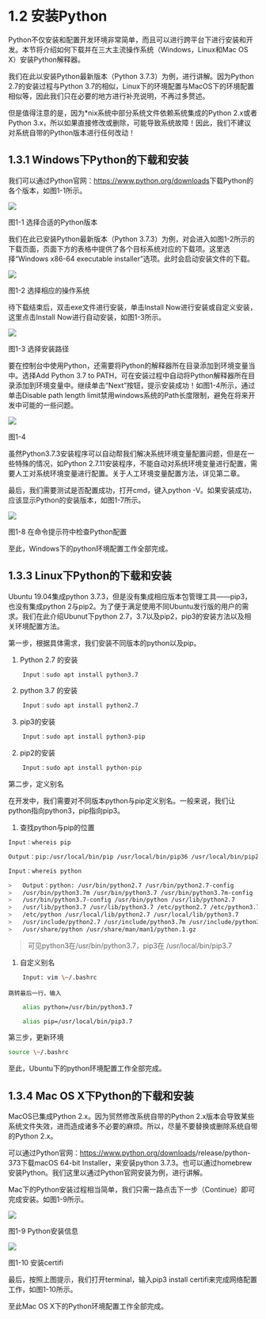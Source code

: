 # 1.2 安装Python


Python不仅安装和配置开发环境非常简单，而且可以进行跨平台下进行安装和开发。本节将介绍如何下载并在三大主流操作系统（Windows，Linux和Mac
OS X）安装Python解释器。

我们在此以安装Python最新版本（Python 3.7.3）为例，进行讲解。因为Python
2.7的安装过程与Python
3.7的相似，Linux下的环境配置与MacOS下的环境配置相似等，因此我们只在必要的地方进行补充说明，不再过多赘述。

但是值得注意的是，因为\*nix系统中部分系统文件依赖系统集成的Python 2.x或者Python
3.x，所以如果直接修改或删除，可能导致系统故障！因此，我们不建议对系统自带的Python版本进行任何改动！

## 1.3.1 Windows下Python的下载和安装

我们可以通过Python官网：<https://www.python.org/downloads>下载Python的各个版本，如图1-1所示。

![](./media/3a913e11ce6bb9533ade243a15ce5551.png)

图1-1 选择合适的Python版本

我们在此已安装Python最新版本（Python
3.7.3）为例，对会进入如图1-2所示的下载页面，页面下方的表格中提供了各个目标系统对应的下载项。这里选择“Windows
x86-64 executable installer”选项。此时会启动安装文件的下载。

![](./media/3c667ca9a510c2842bac85a6aa526fcb.png)

图1-2 选择相应的操作系统

待下载结束后，双击exe文件进行安装，单击Install
Now进行安装或自定义安装，这里点击Install Now进行自动安装，如图1-3所示。

![](./media/1362bd45a56244414ddc35feccfc89ae.png)

图1-3 选择安装路径

要在控制台中使用Python，还需要将Python的解释器所在目录添加到环境变量当中。选择Add
Python 3.7 to
PATH，可在安装过程中自动将Python解释器所在目录添加到环境变量中。继续单击“Next”按钮，提示安装成功！如图1-4所示，通过单击Disable
path length limit禁用windows系统的Path长度限制，避免在将来开发中可能的一些问题。

![](./media/f5bd0590e8d258334490cb43f37d6a53.png)

图1-4

虽然Python3.7.3安装程序可以自动帮我们解决系统环境变量配置问题，但是在一些特殊的情况，如Python
2.7.11安装程序，不能自动对系统环境变量进行配置，需要人工对系统环境变量进行配置。关于人工环境变量配置方法，详见第二章。

最后，我们需要测试是否配置成功，打开cmd，键入python
\-V。如果安装成功，应该显示Python的安装版本，如图1-7所示。

![](./media/6303ad5165366b760900f950bf385694.png)

图1-8 在命令提示符中检查Python配置

至此，Windows下的python环境配置工作全部完成。

## 1.3.3 Linux下Python的下载和安装

Ubuntu 19.04集成python
3.7.3，但是没有集成相应版本包管理工具——pip3，也没有集成python
2与pip2。为了便于满足使用不同Ubuntu发行版的用户的需求。我们在此介绍Ubunut下python
2.7，3.7以及pip2，pip3的安装方法以及相关环境配置方法。

第一步，根据具体需求，我们安装不同版本的python以及pip。

1.  Python 2.7 的安装

```bash
    Input：sudo apt install python3.7
```

2.  python 3.7 的安装
   
```bash
    Input：sudo apt install python2.7
```

3.  pip3的安装

```bash
    Input：sudo apt install python3-pip
```

2.  pip2的安装

```bash
    Input：sudo apt install python-pip
```

第二步，定义别名

在开发中，我们需要对不同版本python与pip定义别名。一般来说，我们让python指向python3，pip指向pip3。

1.  查找python与pip的位置

```bash
Input：whereis pip

Output：pip:/usr/local/bin/pip /usr/local/bin/pip36 /usr/local/bin/pip2.7

Input：whereis python

>   Output：python: /usr/bin/python2.7 /usr/bin/python2.7-config
>   /usr/bin/python3.7m /usr/bin/python3.7 /usr/bin/python3.7m-config
>   /usr/bin/python3.7-config /usr/bin/python /usr/lib/python2.7
>   /usr/lib/python3.7 /usr/lib/python3.7 /etc/python2.7 /etc/python3.7
>   /etc/python /usr/local/lib/python2.7 /usr/local/lib/python3.7
>   /usr/include/python2.7 /usr/include/python3.7m /usr/include/python3.7
>   /usr/share/python /usr/share/man/man1/python.1.gz
```

>   可见python3在/usr/bin/python3.7，pip3在 /usr/local/bin/pip3.7

1.  自定义别名
```bash
    Input: vim \~/.bashrc
```
    跳转最后一行，输入
```bash
    alias python=/usr/bin/python3.7

    alias pip=/usr/local/bin/pip3.7
```
第三步，更新环境
```bash
source \~/.bashrc
```
至此，Ubuntu下的python环境配置工作全部完成。

## 1.3.4 Mac OS X下Python的下载和安装

MacOS已集成Python 2.x。因为贸然修改系统自带的Python
2.x版本会导致某些系统文件失效，进而造成诸多不必要的麻烦。所以，尽量不要替换或删除系统自带的Python
2.x。

可以通过Python官网：<https://www.python.org/downloads>/release/python-373下载macOS
64-bit Installer，来安装python
3.7.3。也可以通过homebrew安装Python。我们这里以通过Python官网安装为例，进行讲解。

Mac下的Python安装过程相当简单，我们只需一路点击下一步（Continue）即可完成安装。如图1-9所示。

![](./media/130cc1350f3d7828b76a105b7142fc9d.png)

图1-9 Python安装信息

![](./media/41a21deff9c3598fb524a4ca2062f215.png)

图1-10 安装certifi

最后，按照上图提示，我们打开terminal，输入pip3 install
certifi来完成网络配置工作，如图1-10所示。

至此Mac OS X下的Python环境配置工作全部完成。
